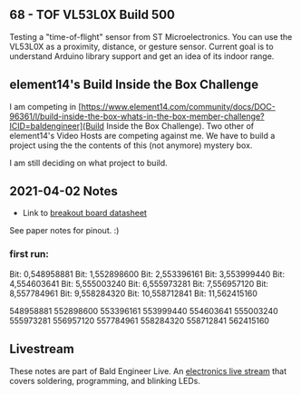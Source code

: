 ## 68 - TOF VL53L0X Build 500
Testing a "time-of-flight" sensor from ST Microelectronics. You can use the VL53L0X as a proximity, distance, or gesture sensor. Current goal is to understand Arduino library support and get an idea of its indoor range.

## element14's Build Inside the Box Challenge
I am competing in [https://www.element14.com/community/docs/DOC-96361/l/build-inside-the-box-whats-in-the-box-member-challenge?ICID=baldengineer](Build Inside the Box Challenge). Two other of element14's Video Hosts are competing against me. We have to build a project using the the contents of this (not anymore) mystery box.

I am still deciding on what project to build.

## 2021-04-02 Notes
* Link to [breakout board datasheet](http://www.farnell.com/datasheets/2372993.pdf)

See paper notes for pinout. :)

### first run:
Bit: 0,548958881
Bit: 1,552898600
Bit: 2,553396161
Bit: 3,553999440
Bit: 4,554603641
Bit: 5,555003240
Bit: 6,555973281
Bit: 7,556957120
Bit: 8,557784961
Bit: 9,558284320
Bit: 10,558712841
Bit: 11,562415160

548958881
552898600
553396161
553999440
554603641
555003240
555973281
556957120
557784961
558284320
558712841
562415160


## Livestream
These notes are part of Bald Engineer Live. An [electronics live stream](https://twitch.tv/baldengineer) that covers soldering, programming, and blinking LEDs.